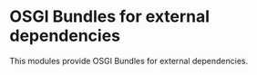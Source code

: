 OSGI Bundles for external dependencies
======================================

This modules provide OSGI Bundles for external dependencies.
